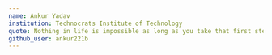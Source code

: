 ```yaml
---
name: Ankur Yadav
institution: Technocrats Institute of Technology
quote: Nothing in life is impossible as long as you take that first step
github_user: ankur221b
---
```

